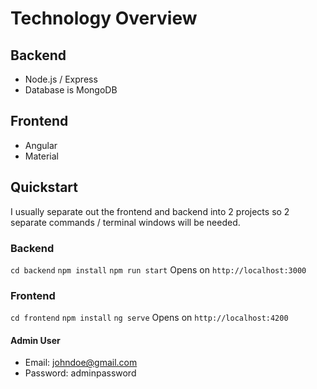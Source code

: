 # Technology Overview

## Backend
- Node.js / Express
- Database is MongoDB

## Frontend
- Angular
- Material

## Quickstart
I usually separate out the frontend and backend into 2 projects so 2 separate commands / terminal windows will be needed.

### Backend
`cd backend`
`npm install`
`npm run start`
Opens on `http://localhost:3000`

### Frontend
`cd frontend`
`npm install`
`ng serve`
Opens on `http://localhost:4200`

#### Admin User
- Email: johndoe@gmail.com
- Password: adminpassword
